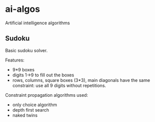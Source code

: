 # ai-algos
Artificial intelligence algorithms

## Sudoku

Basic sudoku solver.

Features:
- 9*9 boxes
- digits 1->9 to fill out the boxes
- rows, columns, square boxes (3*3), main diagonals have the same constraint: use all 9 digits without repetitions.

Constraint propagation algorithms used:

- only choice algorithm
- depth first search
- naked twins
